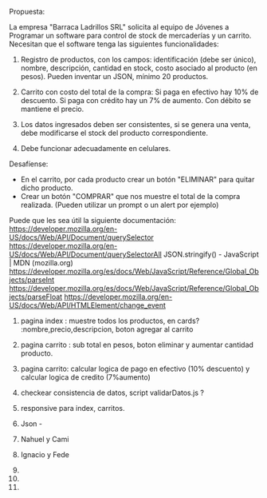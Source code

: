 Propuesta:

La empresa "Barraca Ladrillos SRL" solicita al equipo de Jóvenes a Programar un
software para control de stock de mercaderías y un carrito. Necesitan que el software tenga
las siguientes funcionalidades:

1) Registro de productos, con los campos: identificación (debe ser único),
nombre, descripción, cantidad en stock, costo asociado al producto (en pesos). Pueden
inventar un JSON, mínimo 20 productos.

2) Carrito con costo del total de la compra: Si paga en efectivo hay 10% de descuento. Si
paga con crédito hay un 7% de aumento. Con débito se mantiene el precio.

3) Los datos ingresados deben ser consistentes, si se genera una venta, debe modificarse el
stock del producto correspondiente.

4) Debe funcionar adecuadamente en celulares.


Desafíense:
- En el carrito, por cada producto crear un botón "ELIMINAR" para quitar dicho producto.
- Crear un botón "COMPRAR" que nos muestre el total de la compra realizada. (Pueden
utilizar un prompt o un alert por ejemplo)


Puede que les sea útil la siguiente documentación:
https://developer.mozilla.org/en-US/docs/Web/API/Document/querySelector
https://developer.mozilla.org/en-US/docs/Web/API/Document/querySelectorAll
JSON.stringify() - JavaScript | MDN (mozilla.org)
https://developer.mozilla.org/es/docs/Web/JavaScript/Reference/Global_Objects/parseInt
https://developer.mozilla.org/es/docs/Web/JavaScript/Reference/Global_Objects/parseFloat
https://developer.mozilla.org/en-US/docs/Web/API/HTMLElement/change_event


1) pagina index : muestre todos los productos, en cards? :nombre,precio,descripcion, boton agregar al carrito
2) pagina carrito : sub total en pesos, boton eliminar y aumentar cantidad producto.

3) pagina carrito: calcular logica de pago en efectivo (10% descuento) y calcular logica de credito (7%aumento)
4) checkear consistencia de datos, script validarDatos.js ?
5) responsive para index, carritos.
6) Json -

1) Nahuel y Cami 
2) Ignacio y Fede
 
3) 
4) 
5) 